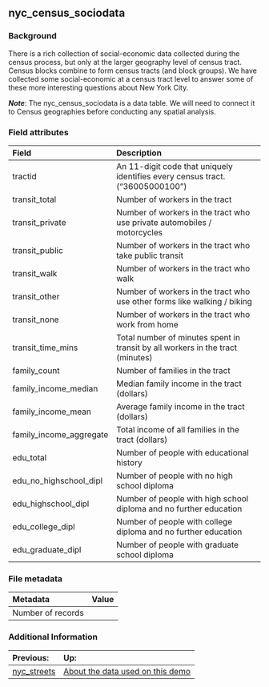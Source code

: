 ## nyc\_census\_sociodata

### Background
There is a rich collection of social-economic data collected during the census process, but only at the larger geography level of census tract. Census blocks combine to form census tracts (and block groups). We have collected some social-economic at a census tract level to answer some of these more interesting questions about New York City.

***Note***: The nyc_census_sociodata is a data table. We will need to connect it to Census geographies before conducting any spatial analysis.

### Field attributes
| Field | Description |
| :-------- | :---------- |
| tractid | An 11-digit code that uniquely identifies every census tract. (“36005000100”) |
| transit_total | Number of workers in the tract |
| transit_private | Number of workers in the tract who use private automobiles / motorcycles |
| transit_public | Number of workers in the tract who take public transit |
| transit_walk | Number of workers in the tract who walk |
| transit_other | Number of workers in the tract who use other forms like walking / biking |
| transit_none | Number of workers in the tract who work from home |
| transit\_time\_mins | Total number of minutes spent in transit by all workers in the tract (minutes) |
| family_count | Number of families in the tract |
| family\_income\_median | Median family income in the tract (dollars) |
| family\_income\_mean | Average family income in the tract (dollars) |
| family\_income\_aggregate | Total income of all families in the tract (dollars) |
| edu_total | Number of people with educational history |
| edu\_no\_highschool\_dipl | Number of people with no high school diploma |
| edu\_highschool\_dipl | Number of people with high school diploma and no further education |
| edu\_college\_dipl | Number of people with college diploma and no further education |
| edu\_graduate\_dipl | Number of people with graduate school diploma |

### File metadata
| Metadata | Value |
| :------- | :---- |
| Number of records | |

### Additional Information

| Previous: | Up: |
| :-------- | :---- |
| [nyc_streets](/data/nyc/nyc_streets.md) | [About the data used on this demo](/ABOUTDATA.md) |
